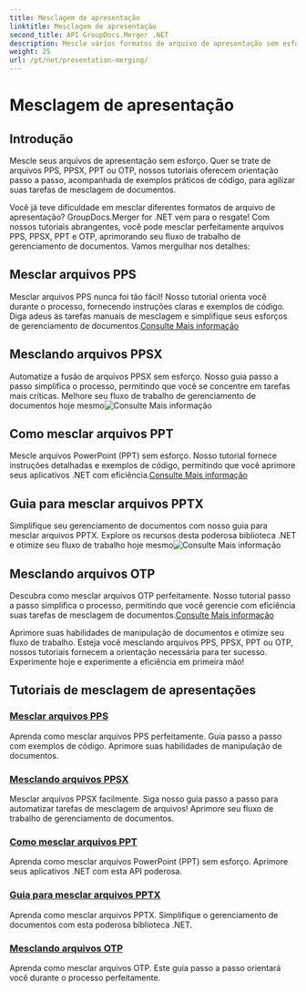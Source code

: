 ```yaml
---
title: Mesclagem de apresentação
linktitle: Mesclagem de apresentação
second_title: API GroupDocs.Merger .NET
description: Mescle vários formatos de arquivo de apresentação sem esforço. Siga nossos tutoriais para mesclar arquivos PPS, PPSX, PPT e OTP com eficiência. #GroupDocs.Fusão
weight: 25
url: /pt/net/presentation-merging/
---
```


# Mesclagem de apresentação

## Introdução

Mescle seus arquivos de apresentação sem esforço. Quer se trate de arquivos PPS, PPSX, PPT ou OTP, nossos tutoriais oferecem orientação passo a passo, acompanhada de exemplos práticos de código, para agilizar suas tarefas de mesclagem de documentos.

Você já teve dificuldade em mesclar diferentes formatos de arquivo de apresentação? GroupDocs.Merger for .NET vem para o resgate! Com nossos tutoriais abrangentes, você pode mesclar perfeitamente arquivos PPS, PPSX, PPT e OTP, aprimorando seu fluxo de trabalho de gerenciamento de documentos. Vamos mergulhar nos detalhes:

##  Mesclar arquivos PPS

 Mesclar arquivos PPS nunca foi tão fácil! Nosso tutorial orienta você durante o processo, fornecendo instruções claras e exemplos de código. Diga adeus às tarefas manuais de mesclagem e simplifique seus esforços de gerenciamento de documentos.[Consulte Mais informação](./merge-pps-files/)

##  Mesclando arquivos PPSX

 Automatize a fusão de arquivos PPSX sem esforço. Nosso guia passo a passo simplifica o processo, permitindo que você se concentre em tarefas mais críticas. Melhore seu fluxo de trabalho de gerenciamento de documentos hoje mesmo![Consulte Mais informação](./merging-ppsx-files/)

##  Como mesclar arquivos PPT

 Mescle arquivos PowerPoint (PPT) sem esforço. Nosso tutorial fornece instruções detalhadas e exemplos de código, permitindo que você aprimore seus aplicativos .NET com eficiência.[Consulte Mais informação](./how-to-merge-ppt-files/)

##  Guia para mesclar arquivos PPTX

 Simplifique seu gerenciamento de documentos com nosso guia para mesclar arquivos PPTX. Explore os recursos desta poderosa biblioteca .NET e otimize seu fluxo de trabalho hoje mesmo![Consulte Mais informação](./guide-merging-pptx-files/)

##  Mesclando arquivos OTP

Descubra como mesclar arquivos OTP perfeitamente. Nosso tutorial passo a passo simplifica o processo, permitindo que você gerencie com eficiência suas tarefas de mesclagem de documentos.[Consulte Mais informação](./merging-otp-files/)

Aprimore suas habilidades de manipulação de documentos e otimize seu fluxo de trabalho. Esteja você mesclando arquivos PPS, PPSX, PPT ou OTP, nossos tutoriais fornecem a orientação necessária para ter sucesso. Experimente hoje e experimente a eficiência em primeira mão!
## Tutoriais de mesclagem de apresentações
### [Mesclar arquivos PPS](./merge-pps-files/)
Aprenda como mesclar arquivos PPS perfeitamente. Guia passo a passo com exemplos de código. Aprimore suas habilidades de manipulação de documentos.
### [Mesclando arquivos PPSX](./merging-ppsx-files/)
Mesclar arquivos PPSX facilmente. Siga nosso guia passo a passo para automatizar tarefas de mesclagem de arquivos! Aprimore seu fluxo de trabalho de gerenciamento de documentos.
### [Como mesclar arquivos PPT](./how-to-merge-ppt-files/)
Aprenda como mesclar arquivos PowerPoint (PPT) sem esforço. Aprimore seus aplicativos .NET com esta API poderosa.
### [Guia para mesclar arquivos PPTX](./guide-merging-pptx-files/)
Aprenda como mesclar arquivos PPTX. Simplifique o gerenciamento de documentos com esta poderosa biblioteca .NET.
### [Mesclando arquivos OTP](./merging-otp-files/)
Aprenda como mesclar arquivos OTP. Este guia passo a passo orientará você durante o processo perfeitamente.
